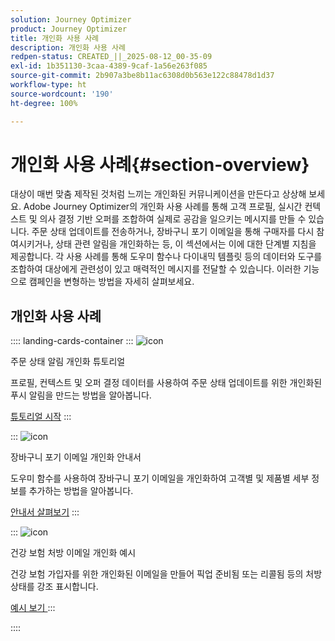 ```yaml
---
solution: Journey Optimizer
product: Journey Optimizer
title: 개인화 사용 사례
description: 개인화 사용 사례
redpen-status: CREATED_||_2025-08-12_00-35-09
exl-id: 1b351130-3caa-4389-9caf-1a56e263f085
source-git-commit: 2b907a3be8b11ac6308d0b563e122c88478d1d37
workflow-type: ht
source-wordcount: '190'
ht-degree: 100%

---
```


# 개인화 사용 사례{#section-overview}

대상이 매번 맞춤 제작된 것처럼 느끼는 개인화된 커뮤니케이션을 만든다고 상상해 보세요. Adobe Journey Optimizer의 개인화 사용 사례를 통해 고객 프로필, 실시간 컨텍스트 및 의사 결정 기반 오퍼를 조합하여 실제로 공감을 일으키는 메시지를 만들 수 있습니다. 주문 상태 업데이트를 전송하거나, 장바구니 포기 이메일을 통해 구매자를 다시 참여시키거나, 상태 관련 알림을 개인화하는 등, 이 섹션에서는 이에 대한 단계별 지침을 제공합니다. 각 사용 사례를 통해 도우미 함수나 다이내믹 템플릿 등의 데이터와 도구를 조합하여 대상에게 관련성이 있고 매력적인 메시지를 전달할 수 있습니다. 이러한 기능으로 캠페인을 변형하는 방법을 자세히 살펴보세요.

## 개인화 사용 사례

:::: landing-cards-container
:::
![icon](https://cdn.experienceleague.adobe.com/icons/circle-play.svg)

주문 상태 알림 개인화 튜토리얼

프로필, 컨텍스트 및 오퍼 결정 데이터를 사용하여 주문 상태 업데이트를 위한 개인화된 푸시 알림을 만드는 방법을 알아봅니다.

[튜토리얼 시작](../using/personalization/personalization-use-case.md)
:::

:::
![icon](https://cdn.experienceleague.adobe.com/icons/bullseye.svg)

장바구니 포기 이메일 개인화 안내서

도우미 함수를 사용하여 장바구니 포기 이메일을 개인화하여 고객별 및 제품별 세부 정보를 추가하는 방법을 알아봅니다.

[안내서 살펴보기](../using/personalization/personalization-use-case-helper-functions.md)
:::

:::
![icon](https://cdn.experienceleague.adobe.com/icons/bullseye.svg)

건강 보험 처방 이메일 개인화 예시

건강 보험 가입자를 위한 개인화된 이메일을 만들어 픽업 준비됨 또는 리콜됨 등의 처방 상태를 강조 표시합니다.

[예시 보기 ](../using/personalization/perso-uc-plan-prescriptions.md)
:::

::::
